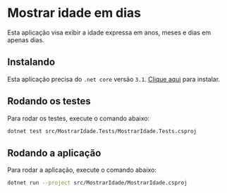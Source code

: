 # Mostrar idade em dias

Esta aplicação visa exibir a idade expressa em anos, meses e dias em apenas dias.

## Instalando

Esta aplicação precisa do `.net core` versão `3.1`. [Clique aqui](https://dotnet.microsoft.com/download/dotnet-core/3.1) para instalar. 

## Rodando os testes
Para rodar os testes, execute o comando abaixo:

```bash
dotnet test src/MostrarIdade.Tests/MostrarIdade.Tests.csproj
```

## Rodando a aplicação

Para rodar a aplicação, execute o comando abaixo:

```bash
dotnet run --project src/MostrarIdade/MostrarIdade.csproj
```